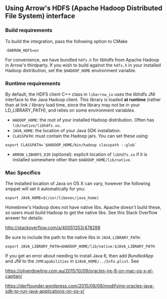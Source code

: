 <!---
  Licensed under the Apache License, Version 2.0 (the "License");
  you may not use this file except in compliance with the License.
  You may obtain a copy of the License at

   http://www.apache.org/licenses/LICENSE-2.0

  Unless required by applicable law or agreed to in writing, software
  distributed under the License is distributed on an "AS IS" BASIS,
  WITHOUT WARRANTIES OR CONDITIONS OF ANY KIND, either express or implied.
  See the License for the specific language governing permissions and
  limitations under the License. See accompanying LICENSE file.
-->

## Using Arrow's HDFS (Apache Hadoop Distributed File System) interface

### Build requirements

To build the integration, pass the following option to CMake

```shell
-DARROW_HDFS=on
```

For convenience, we have bundled `hdfs.h` for libhdfs from Apache Hadoop in
Arrow's thirdparty. If you wish to build against the `hdfs.h` in your installed
Hadoop distribution, set the `$HADOOP_HOME` environment variable.

### Runtime requirements

By default, the HDFS client C++ class in `libarrow_io` uses the libhdfs JNI
interface to the Java Hadoop client. This library is loaded **at runtime**
(rather than at link / library load time, since the library may not be in your
LD_LIBRARY_PATH), and relies on some environment variables.

* `HADOOP_HOME`: the root of your installed Hadoop distribution. Often has
`lib/native/libhdfs.so`.
* `JAVA_HOME`: the location of your Java SDK installation.
* `CLASSPATH`: must contain the Hadoop jars. You can set these using:

```shell
export CLASSPATH=`$HADOOP_HOME/bin/hadoop classpath --glob`
```

* `ARROW_LIBHDFS_DIR` (optional): explicit location of `libhdfs.so` if it is
installed somewhere other than `$HADOOP_HOME/lib/native`.

### Mac Specifics

The installed location of Java on OS X can vary, however the following snippet
will set it automatically for you:

```shell
export JAVA_HOME=$(/usr/libexec/java_home)
```

Homebrew's Hadoop does not have native libs. Apache doesn't build these, so
users must build Hadoop to get the native libs. See this Stack Overflow
answer for details:

http://stackoverflow.com/a/40051353/478288

Be sure to include the path to the native libs in `JAVA_LIBRARY_PATH`:

```shell
export JAVA_LIBRARY_PATH=$HADOOP_HOME/lib/native:$JAVA_LIBRARY_PATH
```

If you get an error about needing to install Java 6, then add *BundledApp* and
*JNI* to the `JVMCapabilities` in `$JAVA_HOME/../Info.plist`. See

https://oliverdowling.com.au/2015/10/09/oracles-jre-8-on-mac-os-x-el-capitan/

https://derflounder.wordpress.com/2015/08/08/modifying-oracles-java-sdk-to-run-java-applications-on-os-x/

